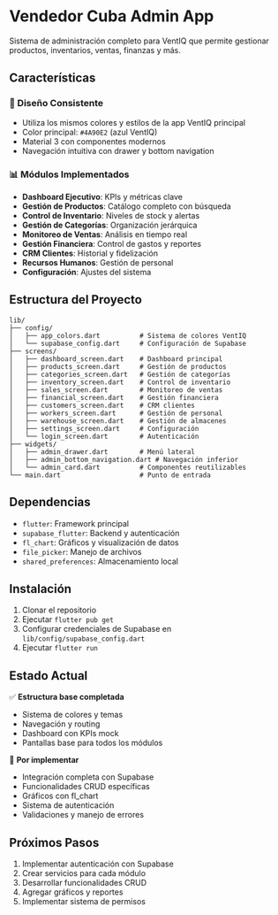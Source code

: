 # Vendedor Cuba Admin App

Sistema de administración completo para VentIQ que permite gestionar productos, inventarios, ventas, finanzas y más.

## Características

### 🎨 Diseño Consistente
- Utiliza los mismos colores y estilos de la app VentIQ principal
- Color principal: `#4A90E2` (azul VentIQ)
- Material 3 con componentes modernos
- Navegación intuitiva con drawer y bottom navigation

### 📊 Módulos Implementados
- **Dashboard Ejecutivo**: KPIs y métricas clave
- **Gestión de Productos**: Catálogo completo con búsqueda
- **Control de Inventario**: Niveles de stock y alertas
- **Gestión de Categorías**: Organización jerárquica
- **Monitoreo de Ventas**: Análisis en tiempo real
- **Gestión Financiera**: Control de gastos y reportes
- **CRM Clientes**: Historial y fidelización
- **Recursos Humanos**: Gestión de personal
- **Configuración**: Ajustes del sistema

## Estructura del Proyecto

```
lib/
├── config/
│   ├── app_colors.dart          # Sistema de colores VentIQ
│   └── supabase_config.dart     # Configuración de Supabase
├── screens/
│   ├── dashboard_screen.dart    # Dashboard principal
│   ├── products_screen.dart     # Gestión de productos
│   ├── categories_screen.dart   # Gestión de categorías
│   ├── inventory_screen.dart    # Control de inventario
│   ├── sales_screen.dart        # Monitoreo de ventas
│   ├── financial_screen.dart    # Gestión financiera
│   ├── customers_screen.dart    # CRM clientes
│   ├── workers_screen.dart      # Gestión de personal
│   ├── warehouse_screen.dart    # Gestión de almacenes
│   ├── settings_screen.dart     # Configuración
│   └── login_screen.dart        # Autenticación
├── widgets/
│   ├── admin_drawer.dart        # Menú lateral
│   ├── admin_bottom_navigation.dart # Navegación inferior
│   └── admin_card.dart          # Componentes reutilizables
└── main.dart                    # Punto de entrada
```

## Dependencias

- `flutter`: Framework principal
- `supabase_flutter`: Backend y autenticación
- `fl_chart`: Gráficos y visualización de datos
- `file_picker`: Manejo de archivos
- `shared_preferences`: Almacenamiento local

## Instalación

1. Clonar el repositorio
2. Ejecutar `flutter pub get`
3. Configurar credenciales de Supabase en `lib/config/supabase_config.dart`
4. Ejecutar `flutter run`

## Estado Actual

✅ **Estructura base completada**
- Sistema de colores y temas
- Navegación y routing
- Dashboard con KPIs mock
- Pantallas base para todos los módulos

🚧 **Por implementar**
- Integración completa con Supabase
- Funcionalidades CRUD específicas
- Gráficos con fl_chart
- Sistema de autenticación
- Validaciones y manejo de errores

## Próximos Pasos

1. Implementar autenticación con Supabase
2. Crear servicios para cada módulo
3. Desarrollar funcionalidades CRUD
4. Agregar gráficos y reportes
5. Implementar sistema de permisos
